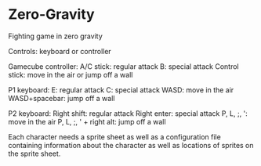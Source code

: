 # Zero-Gravity
Fighting game in zero gravity

Controls: keyboard or controller

Gamecube controller:
A/C stick: regular attack
B: special attack
Control stick: move in the air or jump off a wall

P1 keyboard:
E: regular attack
C: special attack
WASD: move in the air
WASD+spacebar: jump off a wall

P2 keyboard:
Right shift: regular attack
Right enter: special attack
P, L, ;, ': move in the air
P, L, ;, ' + right alt: jump off a wall

Each character needs a sprite sheet as well as a configuration file containing information about the character as well as locations of sprites on the sprite sheet.
